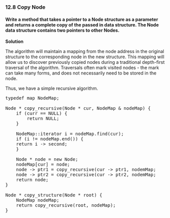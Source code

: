 ### 12.8 Copy Node

#### Write a method that takes a pointer to a Node structure as a parameter and returns a complete copy of the passed in data structure. The Node data structure contains two pointers to other Nodes. 

**Solution**

The algorithm will maintain a mapping from the node address in the original structure to the corresponding node in the new structure. 
This mapping will allow us to discover previously copied nodes during a traditional depth-first traversal of the algorithm.
Traversals often mark visited nodes - the mark can take many forms, and does not necessarily need to be stored in the node.

Thus, we have a simple recursive algorithm.

<pre>
typedef map<Node*, Node*> NodeMap;

Node * copy_recursive(Node * cur, NodeMap & nodeMap) {
    if (curr == NULL) {
        return NULL;
    }
    
    NodeMap::iterator i = nodeMap.find(cur);
    if (i != nodeMap.end()) {
    return i -> second;
    }
    
    Node * node = new Node;
    nodeMap[cur] = node;
    node -> ptr1 = copy_recursive(cur -> ptr1, nodemMap;
    node -> ptr2 = copy_recursive(cur -> ptr2, nodemMap;
    return node;
}

Node * copy_structure(Node * root) {
    NodeMap nodeMap;
    return copy_recursive(root, nodeMap);
}
</pre>
